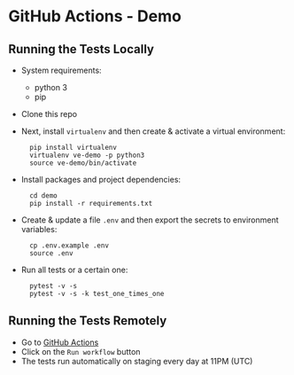 GitHub Actions - Demo
=====================

## Running the Tests Locally

* System requirements:
  * python 3
  * pip

* Clone this repo

* Next, install `virtualenv` and then create & activate a virtual environment:

        pip install virtualenv 
        virtualenv ve-demo -p python3
        source ve-demo/bin/activate

* Install packages and project dependencies:

        cd demo
        pip install -r requirements.txt
        
* Create & update a file `.env` and then export the secrets to environment variables:

        cp .env.example .env
        source .env

* Run all tests or a certain one:

        pytest -v -s
        pytest -v -s -k test_one_times_one

## Running the Tests Remotely

* Go to [GitHub Actions](https://github.com/M3lania/demo/actions)
* Click on the `Run workflow` button
* The tests run automatically on staging every day at 11PM (UTC)
